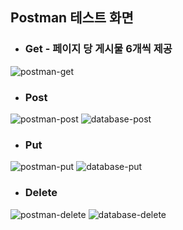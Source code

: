 ## Postman 테스트 화면

- ### Get - 페이지 당 게시물 6개씩 제공
![postman-get](https://github.com/user-attachments/assets/80f9ba3e-1774-4ad1-8a7f-2760ef8d8fa4)

- ### Post
![postman-post](https://github.com/user-attachments/assets/13708aac-ccdd-47f0-a79a-10e90834f536)
![database-post](https://github.com/user-attachments/assets/d7a9b251-3661-4d0b-a51d-5fe6d3f30d7d)

- ### Put
![postman-put](https://github.com/user-attachments/assets/290c73ea-90fc-4064-8e01-1ba520a38fa1)
![database-put](https://github.com/user-attachments/assets/0e641c53-cb8f-4937-84f3-7f57a15bf063)

- ### Delete
![postman-delete](https://github.com/user-attachments/assets/aae1acf9-7d87-4dd8-9c75-3a1822b30ed3)
![database-delete](https://github.com/user-attachments/assets/5e765a31-c5a1-4eb2-afcf-6f324cae8f52)